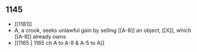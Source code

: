 ## 1145
- [[1181]] 
- A, a crook, seeks unlawful gain by selling [[A-8]] an object, [[X]], which [[A-8]] already owns
- [[1165 | 1165 ch A to A-8 &amp; A-5 to A]] 

